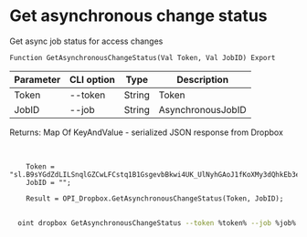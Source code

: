 ﻿---
sidebar_position: 5
---

# Get asynchronous change status
 Get async job status for access changes



`Function GetAsynchronousChangeStatus(Val Token, Val JobID) Export`

  | Parameter | CLI option | Type | Description |
  |-|-|-|-|
  | Token | --token | String | Token |
  | JobID | --job | String | AsynchronousJobID |

  
  Returns:  Map Of KeyAndValue - serialized JSON response from Dropbox

<br/>




```bsl title="Code example"
    Token = "sl.B9sYGdZdLILSnqlGZCwLFCstq1B1GsgevbBkwi4UK_UlNyhGAoJ1fKoXMy3dQhkEb3e80HTL6g...";
    JobID = "";

    Result = OPI_Dropbox.GetAsynchronousChangeStatus(Token, JobID);
```



```sh title="CLI command example"
    
  oint dropbox GetAsynchronousChangeStatus --token %token% --job %job%

```

```json title="Result"

```
